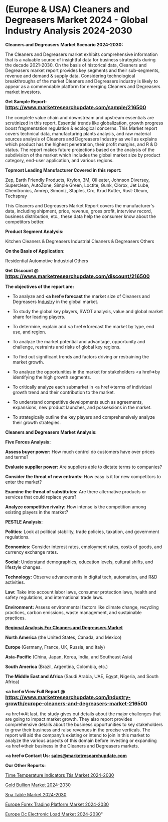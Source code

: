# (Europe & USA) Cleaners and Degreasers Market 2024 - Global Industry Analysis 2024-2030

<strong>Cleaners and Degreasers Market Scenario 2024-2030:</strong>

The Cleaners and Degreasers market exhibits comprehensive information that is a valuable source of insightful data for business strategists during the decade 2021-2030. On the basis of historical data, Cleaners and Degreasers market report provides key segments and their sub-segments, revenue and demand &amp; supply data. Considering technological breakthroughs of the market Cleaners and Degreasers industry is likely to appear as a commendable platform for emerging Cleaners and Degreasers market investors.

<strong>Get Sample Report: <a href=https://www.marketresearchupdate.com/sample/216500><font size=3 color=#0000ff>https://www.marketresearchupdate.com/sample/216500</font></a></strong>

The complete value chain and downstream and upstream essentials are scrutinized in this report. Essential trends like globalization, growth progress boost fragmentation regulation &amp; ecological concerns. This Market report covers technical data, manufacturing plants analysis, and raw material sources analysis of Cleaners and Degreasers Industry as well as explains which product has the highest penetration, their profit margins, and R & D status. The report makes future projections based on the analysis of the subdivision of the market which includes the global market size by product category, end-user application, and various regions.

<strong>Topmost Leading Manufacturer Covered in this report:</strong>

Zep, Earth Friendly Products, Krylon, 3M, Oil eater, Johnson Diversey, Superclean, AutoZone, Simple Green, Loctite, Gunk, Clorox, Jet Lube, Chemtronics, Amrep, Simoniz, Staples, Crc, Krud Kutter, Rust-Oleum, Techspray

This Cleaners and Degreasers Market Report covers the manufacturer's data, including shipment, price, revenue, gross profit, interview record, business distribution, etc., these data help the consumer know about the competitors better.

<strong>Product Segment Analysis: </strong>

Kitchen Cleaners & Degreasers
Industrial Cleaners & Degreasers
Others

<strong>On the Basis of Application:</strong>

Residential
Automotive
Industrial
Others

<strong>Get Discount @ <a href=https://www.marketresearchupdate.com/discount/216500><font size=3 color=#0000ff>https://www.marketresearchupdate.com/discount/216500</font></a></strong>

<strong><b>The objectives of the report are:</b></strong>

- To analyze and <strong><a href=><strong>forecast</strong></a></strong> the market size of Cleaners and Degreasers In<a href=ASDF991299>dustr</a>y in the global market.

- To study the global key players, SWOT analysis, value and global market share for leading players.

- To determine, explain and <a href=>forecast</a> the market by type, end use, and region.

- To analyze the market potential and advantage, opportunity and challenge, restraints and risks of global key regions.

- To find out significant trends and factors driving or restraining the market growth.

- To analyze the opportunities in the market for stakeholders <a href=>by</a> identifying the high growth segments.

- To critically analyze each submarket in <a href=>terms</a> of individual growth trend and their contribution to the market.

- To understand competitive developments such as agreements, expansions, new product launches, and possessions in the market.

- To strategically outline the key players and comprehensively analyze their growth strategies.

<strong>Cleaners and Degreasers Market Analysis:</strong>

<strong>Five Forces Analysis:</strong>

<strong>Assess buyer power:</strong> How much control do customers have over prices and terms?

<strong>Evaluate supplier power:</strong> Are suppliers able to dictate terms to companies?

<strong>Consider the threat of new entrants:</strong> How easy is it for new competitors to enter the market?

<strong>Examine the threat of substitutes:</strong> Are there alternative products or services that could replace yours?

<strong>Analyze competitive rivalry:</strong> How intense is the competition among existing players in the market?

<strong>PESTLE Analysis:</strong>

<strong>Politics:</strong> Look at political stability, trade policies, taxation, and government regulations.

<strong>Economics:</strong> Consider interest rates, employment rates, costs of goods, and currency exchange rates.

<strong>Social:</strong> Understand demographics, education levels, cultural shifts, and lifestyle changes.

<strong>Technology:</strong> Observe advancements in digital tech, automation, and R&D activities.

<strong>Law:</strong> Take into account labor laws, consumer protection laws, health and safety regulations, and international trade laws.

<strong>Environment:</strong> Assess environmental factors like climate change, recycling practices, carbon emissions, waste management, and sustainable practices.

<strong><u><b>Regional Analysis For Cleaners and Degreasers Market</b></u></strong>

<strong><b>North America</b></strong> (the United States, Canada, and Mexico)

<strong><b>Europe </b></strong>(Germany, France, UK, Russia, and Italy)

<strong><b>Asia-Pacific</b></strong> (China, Japan, Korea, India, and Southeast Asia)

<strong><b>South America</b></strong> (Brazil, Argentina, Colombia, etc.)

<strong><b>The Middle East and Africa</b></strong> (Saudi Arabia, UAE, Egypt, Nigeria, and South Africa)

<strong><a href=>View Full Report</a> @ <a href=https://www.marketresearchupdate.com/industry-growth/europe-cleaners-and-degreasers-market-216500><font size=3 color=#0000ff>https://www.marketresearchupdate.com/industry-growth/europe-cleaners-and-degreasers-market-216500</font></a></strong>

<a href=>At last,</a> the study gives out details about the major challenges that are going to impact market growth. They also report provides comprehensive details about the business opportunities to key stakeholders to grow their business and raise revenues in the precise verticals. The report will aid the company’s existing or intend to join in this market to analyze the various aspects of this domain before investing or expanding <a href=>their</a> business in the Cleaners and Degreasers markets.

<strong><a href=>Contact Us:</a></strong>
<strong>sales@marketresearchupdate.com</strong>

<strong>Our Other Reports:</strong>

<a href=https://www.linkedin.com/pulse/time-temperature-indicators-ttis-market-202->Time Temperature Indicators Ttis Market 2024-2030</a>

<a href=https://www.linkedin.com/pulse/gold-bullion-market-2023-analysis-growth-drivers>Gold Bullion Market 2024-2030</a>

<a href=https://www.linkedin.com/pulse/spa-table-market-size-industry-growth-factors-applications>Spa Table Market 2024-2030</a>

<a href=https://www.linkedin.com/pulse/europe-forex-trading-platform-market-ofl0f/>Europe Forex Trading Platform Market 2024-2030</a>

<a href=https://www.linkedin.com/pulse/europe-dc-electronic-load-market-research-gekdf/>Europe Dc Electronic Load Market 2024-2030</a>"
